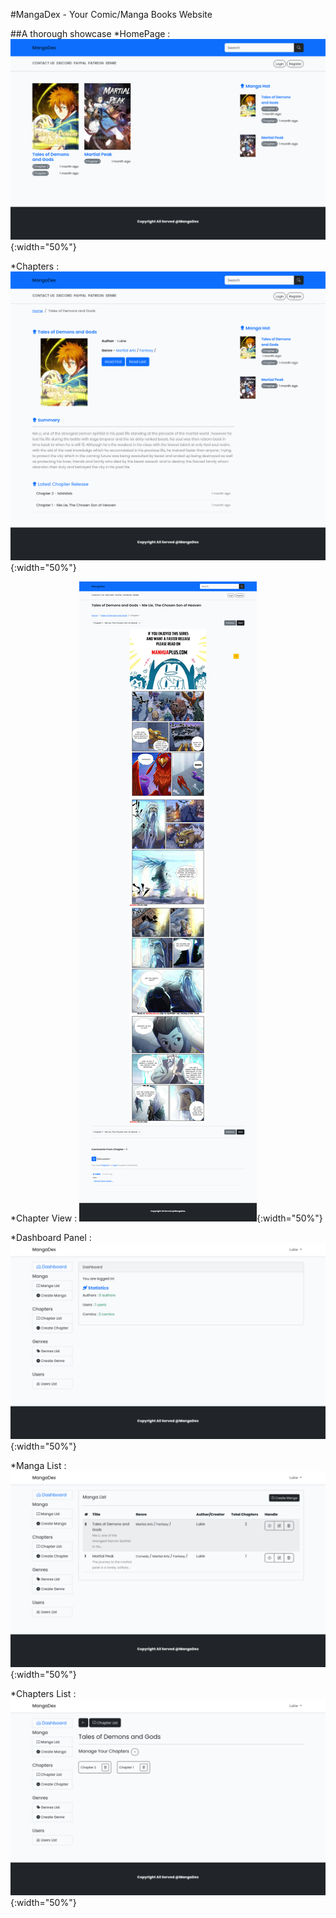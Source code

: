 #MangaDex - Your Comic/Manga Books Website

##A thorough showcase
*HomePage :
![Home](https://github.com/HtetPhone/MangaDex/blob/main/public/img/home_MangaDex.png){:width="50%"}

*Chapters :
![Chapters](https://github.com/HtetPhone/MangaDex/blob/main/public/img/chapters_MangaDex.png){:width="50%"}

*Chapter View :
![Chapter View](https://github.com/HtetPhone/MangaDex/blob/main/public/img/chapter_MangaDex.png){:width="50%"}

*Dashboard Panel :
![Dashboard Panel](https://github.com/HtetPhone/MangaDex/blob/main/public/img/dashboard_MangaDex.png){:width="50%"}

*Manga List :
![Manga List](https://github.com/HtetPhone/MangaDex/blob/main/public/img/mangaList_MangaDex.png){:width="50%"}

*Chapters List :
![Chapter List](https://github.com/HtetPhone/MangaDex/blob/main/public/img/chapterList_MangaDex.png){:width="50%"}
